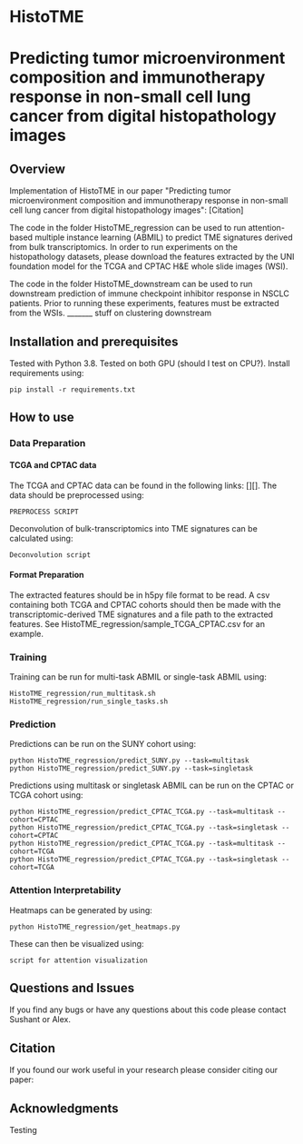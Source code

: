 HistoTME
==============

# Predicting tumor microenvironment composition and immunotherapy response in non-small cell lung cancer from digital histopathology images 

## Overview 
Implementation of HistoTME in our paper "Predicting tumor microenvironment composition and immunotherapy response in non-small cell lung cancer from digital histopathology images":
[Citation]

The code in the folder HistoTME_regression can be used to run attention-based multiple instance learning (ABMIL) to predict TME signatures derived from bulk transcriptomics. In order to run experiments on the histopathology datasets, please download the features extracted by the UNI foundation model for the TCGA and CPTAC H&E whole slide images (WSI).

The code in the folder HistoTME_downstream can be used to run downstream prediction of immune checkpoint inhibitor response in NSCLC patients. Prior to running these experiments, features must be extracted from the WSIs. _______ stuff on clustering downstream

## Installation and prerequisites
Tested with Python 3.8. Tested on both GPU (should I test on CPU?). Install requirements using:
```
pip install -r requirements.txt
```
## How to use
### Data Preparation
#### TCGA and CPTAC data
The TCGA and CPTAC data can be found in the following links: [][]. The data should be preprocessed using:
```
PREPROCESS SCRIPT
```

Deconvolution of bulk-transcriptomics into TME signatures can be calculated using:
```
Deconvolution script
```

#### Format Preparation
The extracted features should be in h5py file format to be read. A csv containing both TCGA and CPTAC cohorts should then be made with the transcriptomic-derived TME signatures and a file path to the extracted features. See HistoTME_regression/sample_TCGA_CPTAC.csv for an example. 

### Training
Training can be run for multi-task ABMIL or single-task ABMIL using:
```
HistoTME_regression/run_multitask.sh
HistoTME_regression/run_single_tasks.sh
```

### Prediction
Predictions can be run on the SUNY cohort using:
```
python HistoTME_regression/predict_SUNY.py --task=multitask
python HistoTME_regression/predict_SUNY.py --task=singletask
```
Predictions using multitask or singletask ABMIL can be run on the CPTAC or TCGA cohort using:
```
python HistoTME_regression/predict_CPTAC_TCGA.py --task=multitask --cohort=CPTAC
python HistoTME_regression/predict_CPTAC_TCGA.py --task=singletask --cohort=CPTAC
python HistoTME_regression/predict_CPTAC_TCGA.py --task=multitask --cohort=TCGA
python HistoTME_regression/predict_CPTAC_TCGA.py --task=singletask --cohort=TCGA
```

### Attention Interpretability
Heatmaps can be generated by using:
```
python HistoTME_regression/get_heatmaps.py
```
These can then be visualized using:
```
script for attention visualization
```

## Questions and Issues
If you find any bugs or have any questions about this code please contact Sushant or Alex.

## Citation
If you found our work useful in your research please consider citing our paper:

## Acknowledgments



Testing
